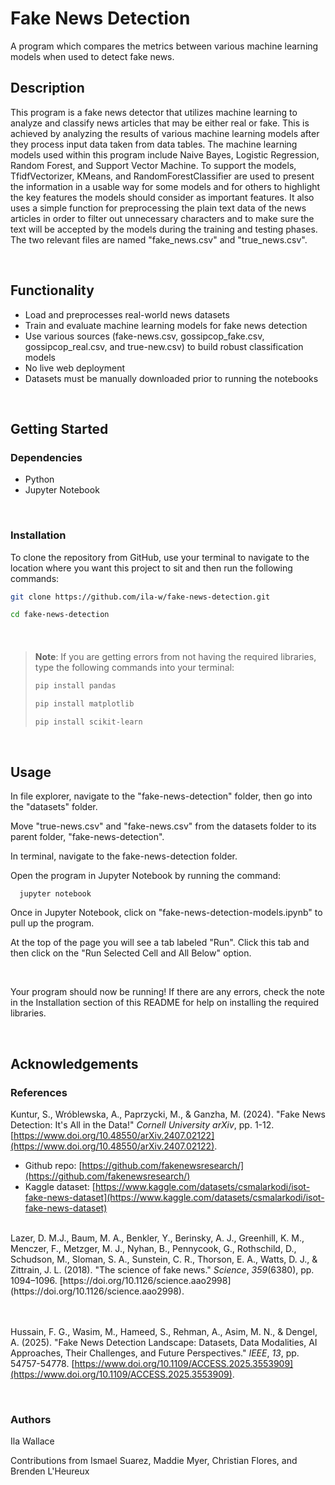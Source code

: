 # Fake News Detection

A program which compares the metrics between various machine learning models when used to detect fake news.

## Description

This program is a fake news detector that utilizes machine learning to analyze and classify news articles 
that may be either real or fake. This is achieved by analyzing the results of various machine learning models 
after they process input data taken from data tables. The machine learning models used within this 
program include Naive Bayes, Logistic Regression, Random Forest, and Support Vector Machine. To support the models, 
TfidfVectorizer, KMeans, and RandomForestClassifier are used to present the information in a usable way for some models 
and for others to highlight the key features the models should consider as important features. It also uses 
a simple function for preprocessing the plain text data of the news articles in order to filter out 
unnecessary characters and to make sure the text will be accepted by the models during the training 
and testing phases. The two relevant files are named "fake_news.csv" and "true_news.csv".

<br/>

## Functionality

* Load and preprocesses real-world news datasets
* Train and evaluate machine learning models for fake news detection
* Use various sources (fake-news.csv, gossipcop_fake.csv, gossipcop_real.csv, and true-new.csv) to build robust classification models
* No live web deployment
* Datasets must be manually downloaded prior to running the notebooks

<br/>

## Getting Started

### Dependencies

* Python 
* Jupyter Notebook

<br/>

### Installation

To clone the repository from GitHub, use your terminal to navigate to the location where you want this project to sit and then run the following commands:
```sh
git clone https://github.com/ila-w/fake-news-detection.git
```
```sh
cd fake-news-detection
```

<br/>

#### 

> **Note**:
> If you are getting errors from not having the required libraries, type the following commands into your terminal:
> ```sh
> pip install pandas
> ```
>
> ```sh
> pip install matplotlib
> ```
>
> ```sh
> pip install scikit-learn
> ```

<br/>

## Usage

In file explorer, navigate to the "fake-news-detection" folder, then go into the "datasets" folder.
  
Move "true-news.csv" and "fake-news.csv" from the datasets folder to its parent folder, "fake-news-detection".
  
In terminal, navigate to the fake-news-detection folder.
  
Open the program in Jupyter Notebook by running the command:

      jupyter notebook

Once in Jupyter Notebook, click on "fake-news-detection-models.ipynb" to pull up the program.
  
At the top of the page you will see a tab labeled "Run". Click this tab and then click on the "Run Selected Cell and All Below" option.
  
<br/>

Your program should now be running! If there are any errors, check the note in the Installation section of this README for help on installing the required libraries.

<br/>


## Acknowledgements

### References

Kuntur, S., Wróblewska, A., Paprzycki, M., & Ganzha, M. (2024). "Fake News Detection: It's All in the Data!" *Cornell University arXiv*, pp. 1-12. [https://www.doi.org/10.48550/arXiv.2407.02122](https://www.doi.org/10.48550/arXiv.2407.02122).
- Github repo: [https://github.com/fakenewsresearch/](https://github.com/fakenewsresearch/)
- Kaggle dataset: [https://www.kaggle.com/datasets/csmalarkodi/isot-fake-news-dataset](https://www.kaggle.com/datasets/csmalarkodi/isot-fake-news-dataset)

<br/>
Lazer, D. M.J., Baum, M. A., Benkler, Y., Berinsky, A. J., Greenhill, K. M., Menczer, F., Metzger, M. J., Nyhan, B., Pennycook, G., Rothschild, D., Schudson, M., Sloman, S. A., Sunstein, C. R., Thorson, E. A., Watts, D. J., & Zittrain, J. L. (2018). "The science of fake news." <i>Science</i>, <i>359</i>(6380), pp. 1094–1096. [https://doi.org/10.1126/science.aao2998](https://doi.org/10.1126/science.aao2998).

<br/> <br/>
Hussain, F. G., Wasim, M., Hameed, S., Rehman, A., Asim, M. N., & Dengel, A. (2025). "Fake News Detection Landscape: Datasets, Data Modalities, AI Approaches, Their Challenges, and Future Perspectives." *IEEE*, *13*, pp. 54757-54778. [https://www.doi.org/10.1109/ACCESS.2025.3553909](https://www.doi.org/10.1109/ACCESS.2025.3553909).

<br/>

### Authors

Ila Wallace

Contributions from Ismael Suarez, Maddie Myer, Christian Flores, and Brenden L'Heureux
